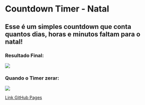 <h1>Countdown Timer - Natal</h1>

<h2>Esse é um simples countdown que conta quantos dias, horas e minutos faltam para o natal!</h2>

<h3>Resultado Final:</h3>

<img src="https://i.imgur.com/I5ZkkkP.png">

<h3>Quando o Timer zerar:</h3>

<img src="https://i.imgur.com/ps9ohI7.png">

<a href="https://matheusmrqs4.github.io/js-countdown/">Link GitHub Pages</a>
